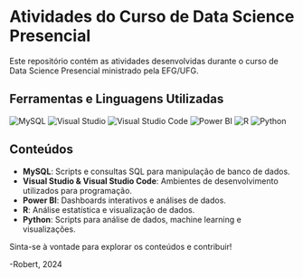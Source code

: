 # Atividades do Curso de Data Science Presencial

Este repositório contém as atividades desenvolvidas durante o curso de Data Science Presencial ministrado pela EFG/UFG. 

## Ferramentas e Linguagens Utilizadas
![MySQL](https://img.shields.io/badge/-MySQL-00758f?style=for-the-badge&logo=mysql&logoColor=white)
![Visual Studio](https://img.shields.io/badge/-Visual%20Studio-5C2D91?style=for-the-badge&logo=visual-studio&logoColor=white)
![Visual Studio Code](https://img.shields.io/badge/-VS%20Code-007ACC?style=for-the-badge&logo=visual-studio-code&logoColor=white)
![Power BI](https://img.shields.io/badge/-Power%20BI-F2C811?style=for-the-badge&logo=power-bi&logoColor=black)
![R](https://img.shields.io/badge/-R-276DC3?style=for-the-badge&logo=r&logoColor=white)
![Python](https://img.shields.io/badge/-Python-3776AB?style=for-the-badge&logo=python&logoColor=white)

## Conteúdos
- **MySQL**: Scripts e consultas SQL para manipulação de banco de dados.
- **Visual Studio & Visual Studio Code**: Ambientes de desenvolvimento utilizados para programação.
- **Power BI**: Dashboards interativos e análises de dados.
- **R**: Análise estatística e visualização de dados.
- **Python**: Scripts para análise de dados, machine learning e visualizações.

Sinta-se à vontade para explorar os conteúdos e contribuir!

-Robert, 2024

